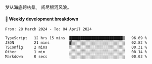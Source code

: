 梦从海底跨枯桑。
阅尽银河风浪。


#### 📝 Weekly development breakdown

<!--START_SECTION:waka-->

```txt
From: 28 March 2024 - To: 04 April 2024

TypeScript   12 hrs 15 mins  ████████████████████████▒   96.69 %
JSON         21 mins         ▓░░░░░░░░░░░░░░░░░░░░░░░░   02.82 %
TSConfig     2 mins          ░░░░░░░░░░░░░░░░░░░░░░░░░   00.31 %
Other        1 min           ░░░░░░░░░░░░░░░░░░░░░░░░░   00.14 %
Markdown     0 secs          ░░░░░░░░░░░░░░░░░░░░░░░░░   00.03 %
```

<!--END_SECTION:waka-->



